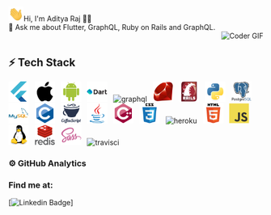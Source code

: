 <div>
<div>
  <img src="https://raw.githubusercontent.com/ABSphreak/ABSphreak/master/gifs/Hi.gif" width="30px">Hi, I'm Aditya Raj 👨‍💻
  <br>
  💬 Ask me about Flutter, GraphQL, Ruby on Rails and GraphQL.
</div>
<div align="right">
  <img src="https://media.giphy.com/media/SWoSkN6DxTszqIKEqv/giphy.gif" alt="Coder GIF" width="300">
</div>
</div>

## ⚡ Tech Stack
<p>
    <img src="https://raw.githubusercontent.com/devicons/devicon/7a4ca8aa871d6dca81691e018d31eed89cb70a76/icons/flutter/flutter-original.svg" alt="flutter" width="40" height="40"/>
    &nbsp;
    <img src="https://raw.githubusercontent.com/devicons/devicon/7a4ca8aa871d6dca81691e018d31eed89cb70a76/icons/apple/apple-original.svg" alt="apple" width="40" height="40"/>
    &nbsp;
    <img src="https://raw.githubusercontent.com/devicons/devicon/7a4ca8aa871d6dca81691e018d31eed89cb70a76/icons/android/android-original.svg" alt="andriod" width="40" height="40"/>
    &nbsp;
    <img src="https://raw.githubusercontent.com/devicons/devicon/7a4ca8aa871d6dca81691e018d31eed89cb70a76/icons/dart/dart-original-wordmark.svg" alt="dart" width="40" height="40"/>
    &nbsp;
    <img src="https://www.vectorlogo.zone/logos/graphql/graphql-icon.svg" alt="graphql" width="40" height="40"/>
    &nbsp;
    <img src="https://raw.githubusercontent.com/devicons/devicon/master/icons/ruby/ruby-original.svg" alt="ruby" width="40" height="40"/>
    &nbsp;
    <img src="https://raw.githubusercontent.com/devicons/devicon/master/icons/rails/rails-original-wordmark.svg" alt="rails" width="40" height="40"/>
    &nbsp;
    <img src="https://raw.githubusercontent.com/devicons/devicon/master/icons/python/python-original.svg" alt="python" width="40" height="40"/>
    &nbsp;
    <img src="https://raw.githubusercontent.com/devicons/devicon/master/icons/postgresql/postgresql-original-wordmark.svg" alt="postgresql" width="40" height="40"/>
    &nbsp;
    <img src="https://raw.githubusercontent.com/devicons/devicon/master/icons/mysql/mysql-original-wordmark.svg" alt="mysql" width="40" height="40"/>
    &nbsp;
    <img src="https://raw.githubusercontent.com/devicons/devicon/master/icons/c/c-original.svg" alt="c" width="40" height="40"/>
    &nbsp;
    <img src="https://raw.githubusercontent.com/devicons/devicon/master/icons/coffeescript/coffeescript-original-wordmark.svg" alt="coffeescript" width="40" height="40"/>
    &nbsp;
    <img src="https://raw.githubusercontent.com/devicons/devicon/master/icons/java/java-original.svg" alt="java" width="40" height="40"/>
    &nbsp;
    <img src="https://raw.githubusercontent.com/devicons/devicon/master/icons/cplusplus/cplusplus-original.svg" alt="cplusplus" width="40" height="40"/>
    &nbsp;
    <img src="https://raw.githubusercontent.com/devicons/devicon/master/icons/css3/css3-original-wordmark.svg" alt="css3" width="40" height="40"/>
    &nbsp;
    <img src="https://www.vectorlogo.zone/logos/heroku/heroku-icon.svg" alt="heroku" width="40" height="40"/>
    &nbsp;
    <img src="https://raw.githubusercontent.com/devicons/devicon/master/icons/html5/html5-original-wordmark.svg" alt="html5" width="40" height="40"/>
    &nbsp;
    <img src="https://raw.githubusercontent.com/devicons/devicon/master/icons/javascript/javascript-original.svg" alt="javascript" width="40" height="40"/>
    &nbsp;
    <img src="https://raw.githubusercontent.com/devicons/devicon/master/icons/linux/linux-original.svg" alt="linux" width="40" height="40"/>
    &nbsp;
    <img src="https://raw.githubusercontent.com/devicons/devicon/master/icons/redis/redis-original-wordmark.svg" alt="redis" width="40" height="40"/>
    &nbsp;
    <img src="https://raw.githubusercontent.com/devicons/devicon/master/icons/sass/sass-original.svg" alt="sass" width="40" height="40"/>
    &nbsp;
    <img src="https://www.vectorlogo.zone/logos/travis-ci/travis-ci-icon.svg" alt="travisci" width="40" height="40"/>
</p>

### ⚙️ GitHub Analytics

### Find me at:
   [![Linkedin Badge](https://img.shields.io/badge/-AdityaRaj-blue?style=flat-square&logo=Linkedin&logoColor=white&link="")]
